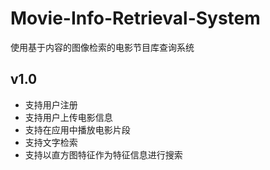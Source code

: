 # Movie-Info-Retrieval-System

使用基于内容的图像检索的电影节目库查询系统

## v1.0

- 支持用户注册
- 支持用户上传电影信息
- 支持在应用中播放电影片段
- 支持文字检索
- 支持以直方图特征作为特征信息进行搜索

